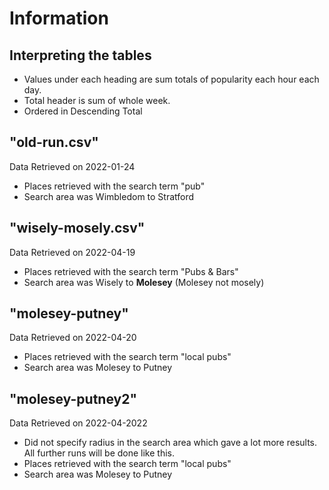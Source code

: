 # Information

## Interpreting the tables

- Values under each heading are sum totals of popularity each hour each day. 
- Total header is sum of whole week. 
- Ordered in Descending Total 

## "old-run.csv"
Data Retrieved on 2022-01-24
- Places retrieved with the search term "pub"
- Search area was Wimbledom to Stratford


## "wisely-mosely.csv"
Data Retrieved on 2022-04-19
- Places retrieved with the search term "Pubs & Bars"
- Search area was Wisely to **Molesey** (Molesey not mosely)


## "molesey-putney"
Data Retrieved on 2022-04-20
- Places retrieved with the search term "local pubs"
- Search area was Molesey to Putney

## "molesey-putney2" 
Data Retrieved on 2022-04-2022
- Did not specify radius in the search area which gave a lot more results. All further runs will be done like this.
- Places retrieved with the search term "local pubs"
- Search area was Molesey to Putney 

